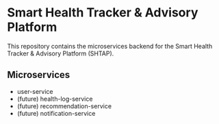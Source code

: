 # Smart Health Tracker & Advisory Platform

This repository contains the microservices backend for the Smart Health Tracker & Advisory Platform (SHTAP).

## Microservices
- user-service
- (future) health-log-service
- (future) recommendation-service
- (future) notification-service